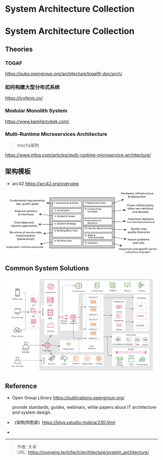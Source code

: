 # System Architecture Collection


# System Architecture Collection

## Theories

### TOGAF

https://pubs.opengroup.org/architecture/togaf9-doc/arch/



### 如何构建大型分布式系统

https://icyfenix.cn/



### Modular Monolith System

https://www.kamilgrzybek.com/





### Multi-Runtime Microservices Architecture

> mecha架构

https://www.infoq.com/articles/multi-runtime-microservice-architecture/



## 架构模板

- arc42 https://arc42.org/overview

![img](index.assets/arc42-overview-V8.png)





## Common System Solutions



![img](index.assets/system-architecture-common-bff.png)



## Reference

- Open Group Library https://publications.opengroup.org/

  provide standards, guides, webinars, white papers about IT architecture and system design.

- 《架构师图谱》https://blog.xstudio.mobi/a/230.html

- 


---

> 作者: 大卓  
> URL: https://nuoyang.tech/tech/architecture/system_architecture/  

